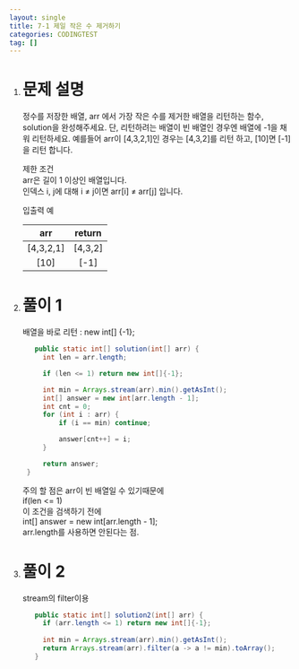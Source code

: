 ```yaml
---
layout: single
title: 7-1 제일 작은 수 제거하기
categories: CODINGTEST
tag: []
---
```


1. # 문제 설명
   정수를 저장한 배열, arr 에서 가장 작은 수를 제거한 배열을 리턴하는 함수, solution을 완성해주세요. 단, 리턴하려는 배열이 빈 배열인 경우엔 배열에 -1을 채워 리턴하세요. 예를들어 arr이 [4,3,2,1]인 경우는 [4,3,2]를 리턴 하고, [10]면 [-1]을 리턴 합니다.

   제한 조건   
   arr은 길이 1 이상인 배열입니다.   
   인덱스 i, j에 대해 i ≠ j이면 arr[i] ≠ arr[j] 입니다.   

   입출력 예

   |    arr  |  return |
   |:-------:|:-------:|
   |[4,3,2,1]| [4,3,2] |
   |   [10]  |   [-1]  |

1. # 풀이 1
   
   배열을 바로 리턴 : new int[] {-1};

   ```java
      public static int[] solution(int[] arr) {
        int len = arr.length;

        if (len <= 1) return new int[]{-1};

        int min = Arrays.stream(arr).min().getAsInt();
        int[] answer = new int[arr.length - 1];
        int cnt = 0;
        for (int i : arr) {
            if (i == min) continue;

            answer[cnt++] = i;
        }

        return answer;
    }
   ```   
   주의 할 점은 arr이 빈 배열일 수 있기때문에   
   if(len <= 1)   
   이 조건을 검색하기 전에   
   int[] answer = new int[arr.length - 1];   
   arr.length를 사용하면 안된다는 점.

1. # 풀이 2
   
   stream의 filter이용   

   ```java
      public static int[] solution2(int[] arr) {
        if (arr.length <= 1) return new int[]{-1};
        
        int min = Arrays.stream(arr).min().getAsInt();
        return Arrays.stream(arr).filter(a -> a != min).toArray();
      }
   ```
	